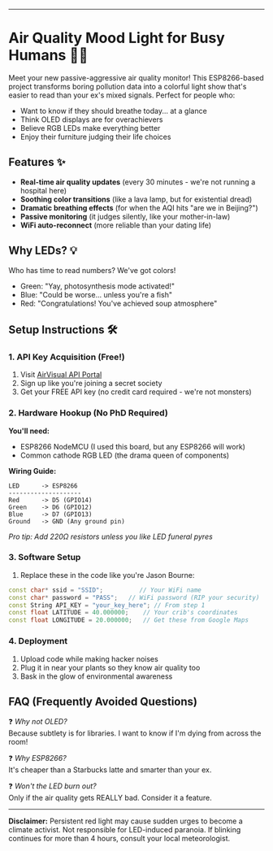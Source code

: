 

---

# Air Quality Mood Light for Busy Humans 🌈🤖

Meet your new passive-aggressive air quality monitor! This ESP8266-based project transforms boring pollution data into a colorful light show that's easier to read than your ex's mixed signals. Perfect for people who:

- Want to know if they should breathe today... at a glance
- Think OLED displays are for overachievers
- Believe RGB LEDs make everything better
- Enjoy their furniture judging their life choices

## Features ✨

- **Real-time air quality updates** (every 30 minutes - we're not running a hospital here)
- **Soothing color transitions** (like a lava lamp, but for existential dread)
- **Dramatic breathing effects** (for when the AQI hits "are we in Beijing?")
- **Passive monitoring** (it judges silently, like your mother-in-law)
- **WiFi auto-reconnect** (more reliable than your dating life)

## Why LEDs? 💡

Who has time to read numbers? We've got colors!
- Green: "Yay, photosynthesis mode activated!"
- Blue: "Could be worse... unless you're a fish"
- Red: "Congratulations! You've achieved soup atmosphere"

## Setup Instructions 🛠️

### 1. API Key Acquisition (Free!)
1. Visit [AirVisual API Portal](https://www.iqair.com/air-pollution-data-api)
2. Sign up like you're joining a secret society
3. Get your FREE API key (no credit card required - we're not monsters)

### 2. Hardware Hookup (No PhD Required)
**You'll need:**
- ESP8266 NodeMCU (I used this board, but any ESP8266 will work)
- Common cathode RGB LED (the drama queen of components)

**Wiring Guide:**
```
LED      -> ESP8266
--------------------
Red      -> D5 (GPIO14)
Green    -> D6 (GPIO12)
Blue     -> D7 (GPIO13)
Ground   -> GND (Any ground pin)
```

*Pro tip: Add 220Ω resistors unless you like LED funeral pyres*

### 3. Software Setup
1. Replace these in the code like you're Jason Bourne:
```cpp
const char* ssid = "SSID";          // Your WiFi name
const char* password = "PASS";   // WiFi password (RIP your security)
const String API_KEY = "your_key_here"; // From step 1
const float LATITUDE = 40.000000;    // Your crib's coordinates
const float LONGITUDE = 20.000000;   // Get these from Google Maps
```

### 4. Deployment
1. Upload code while making hacker noises
2. Plug it in near your plants so they know air quality too
3. Bask in the glow of environmental awareness

## FAQ (Frequently Avoided Questions)

❓ *Why not OLED?*  
Because subtlety is for libraries. I want to know if I'm dying from across the room!

❓ *Why ESP8266?*  
It's cheaper than a Starbucks latte and smarter than your ex.

❓ *Won't the LED burn out?*  
Only if the air quality gets REALLY bad. Consider it a feature.

---

**Disclaimer:** Persistent red light may cause sudden urges to become a climate activist. Not responsible for LED-induced paranoia. If blinking continues for more than 4 hours, consult your local meteorologist.
